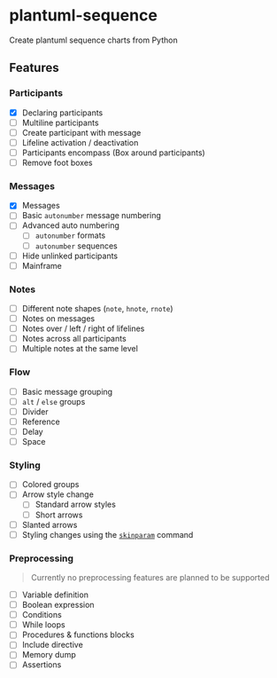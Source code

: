 # plantuml-sequence

Create plantuml sequence charts from Python

## Features

### Participants

* [x] Declaring participants
* [ ] Multiline participants
* [ ] Create participant with message
* [ ] Lifeline activation / deactivation
* [ ] Participants encompass (Box around participants)
* [ ] Remove foot boxes

### Messages

* [x] Messages
* [ ] Basic `autonumber` message numbering
* [ ] Advanced auto numbering
  * [ ] `autonumber` formats
  * [ ] `autonumber` sequences
* [ ] Hide unlinked participants
* [ ] Mainframe

### Notes

* [ ] Different note shapes (`note`, `hnote`, `rnote`)
* [ ] Notes on messages
* [ ] Notes over / left / right of lifelines
* [ ] Notes across all participants
* [ ] Multiple notes at the same level

### Flow

* [ ] Basic message grouping
* [ ] `alt` / `else` groups
* [ ] Divider
* [ ] Reference
* [ ] Delay
* [ ] Space

### Styling

* [ ] Colored groups
* [ ] Arrow style change
  * [ ] Standard arrow styles
  * [ ] Short arrows
* [ ] Slanted arrows
* [ ] Styling changes using the [`skinparam`](https://plantuml.com/skinparam) command

### Preprocessing

> Currently no preprocessing features are planned to be supported

* [ ] Variable definition
* [ ] Boolean expression
* [ ] Conditions
* [ ] While loops
* [ ] Procedures & functions blocks
* [ ] Include directive
* [ ] Memory dump
* [ ] Assertions
